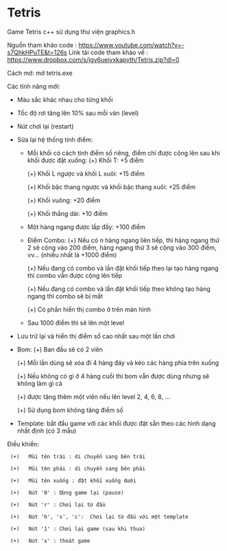 # Tetris

Game Tetris c++ sử dụng thư viện graphics.h

Nguồn tham khảo code : https://www.youtube.com/watch?v=-s7QhkHPuTE&t=126s
Link tải code tham khảo về : https://www.dropbox.com/s/jgv6ueivxkapvth/Tetris.zip?dl=0

Cách mở: mở tetris.exe

Các tính năng mới:
* Màu sắc khác nhau cho từng khối
* Tốc độ rơi tăng lên 10% sau mỗi ván (level)
* Nút chơi lại (restart)
* Sửa lại hệ thống tính điểm:
  - Mỗi khối có cách tính điểm số riêng, điểm chỉ được cộng lên sau khi khối được đặt xuống:
     (+)   Khối T: +5 điểm
    
     (+)   Khối L ngược và khối L xuôi: +15 điểm
    
     (+)   Khối bậc thang ngược và khối bậc thang xuôi: +25 điểm
    
     (+)   Khối vuông: +20 điểm
    
     (+)   Khối thẳng dài: +10 điểm
    
  - Một hàng ngang được lấp đầy: +100 điểm
  - Điểm Combo:
     (+)   Nếu có n hàng ngang liên tiếp, thì hàng ngang thứ 2 sẽ cộng vào 200 điểm, hàng ngang thứ 3 sẽ cộng vào 300 điểm, vv... (nhiều nhất là +1000 điểm)
    
     (+)   Nếu đang có combo và lần đặt khối tiếp theo lại tạo hàng ngang thì combo vẫn được cộng lên tiếp
    
     (+)   Nếu đang có combo và lần đặt khối tiếp theo không tạo hàng ngang thì combo sẽ bị mất
    
     (+)   Có phần hiển thị combo ở trên màn hình
    
  - Sau 1000 điểm thì sẽ lên một level

* Lưu trữ lại và hiển thị điểm số cao nhất sau một lần chơi
  
* Bom:
     (+)   Ban đầu sẽ có 2 viên
  
     (+)   Mỗi lần dùng sẽ xóa đi 4 hàng đáy và kéo các hàng phía trên xuống
  
     (+)   Nếu không có gì ở 4 hàng cuối thì bom vẫn được dùng nhưng sẽ không làm gì cả
  
     (+)   được tặng thêm một viên nếu lên level 2, 4, 6, 8, ...
  
     (+)   Sử dụng bom không tăng điểm số
  
* Template: bắt đầu game với các khối được đặt sẵn theo các hình dạng nhất định (có 3 mẫu)


Điều khiển:
     
     (+)   Mũi tên trái : di chuyển sang bên trái
     
     (+)   Mũi tên phải : di chuyển sang bên phải
     
     (+)   Mũi tên xuống : đặt khối xuống dưới
     
     (+)   Nút '0' : Dừng game lại (pause)
     
     (+)   Nút 'r' : Chơi lại từ đầu
     
     (+)   Nút 'h', 's', 'c':  Chơi lại từ đầu với một template
     
     (+)   Nút '1' : Chơi lại game (sau khi thua)
     
     (+)   Nút 'x' : thoát game


     
     
     
     
